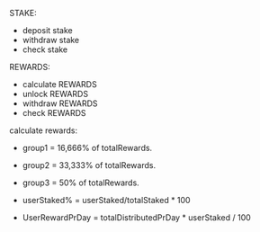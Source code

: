 
STAKE:
- deposit stake
- withdraw stake
- check stake

REWARDS:
- calculate REWARDS
- unlock REWARDS
- withdraw REWARDS
- check REWARDS

calculate rewards:
- group1 = 16,666% of totalRewards.
- group2 = 33,333% of totalRewards.
- group3 = 50% of totalRewards.

- userStaked% = userStaked/totalStaked * 100
- UserRewardPrDay = totalDistributedPrDay * userStaked / 100